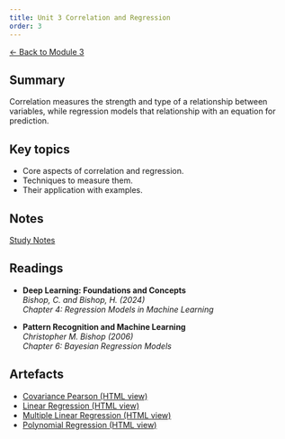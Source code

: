 ```yaml
---
title: Unit 3 Correlation and Regression
order: 3
---
```


[← Back to Module 3](./)

## Summary
Correlation measures the strength and type of a relationship between variables, while regression models that relationship with an equation for prediction.

## Key topics
- Core aspects of correlation and regression.
- Techniques to measure them.
- Their application with examples.

## Notes
[Study Notes](../../artefacts/module-3/unit-4-corr-reg.md)

## Readings
- **Deep Learning: Foundations and Concepts**  
  *Bishop, C. and Bishop, H. (2024)*  
  *Chapter 4: Regression Models in Machine Learning*  

- **Pattern Recognition and Machine Learning**  
  *Christopher M. Bishop (2006)*  
  *Chapter 6: Bayesian Regression Models*  

## Artefacts
- <a href="../../artefacts/module-3/html/unit-3-covariance-pearson.html" target="_blank" rel="noopener noreferrer">Covariance Pearson (HTML view)</a>
- <a href="../../artefacts/module-3/html/unit-3-linear-regression.html" target="_blank" rel="noopener noreferrer">Linear Regression (HTML view)</a>
- <a href="../../artefacts/module-3/html/unit-3-multiple-linear-regression.html" target="_blank" rel="noopener noreferrer">Multiple Linear Regression (HTML view)</a>
- <a href="../../artefacts/module-3/html/unit-3-polynomial-regression.html" target="_blank" rel="noopener noreferrer">Polynomial Regression (HTML view)</a>

